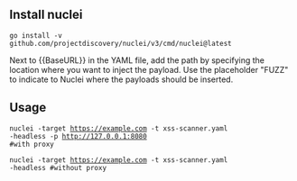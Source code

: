 
<h2>Install nuclei</h2>

<code>go install -v github.com/projectdiscovery/nuclei/v3/cmd/nuclei@latest</code>

Next to {{BaseURL}} in the YAML file, add the path by specifying the location where you want to inject the payload. Use the placeholder "FUZZ" to indicate to Nuclei where the payloads should be inserted.

<h2>Usage</h2>

<code>nuclei -target https://example.com -t xss-scanner.yaml -headless -p http://127.0.0.1:8080 #with proxy</code>

<code>nuclei -target https://example.com -t xss-scanner.yaml -headless  #without proxy</code>
